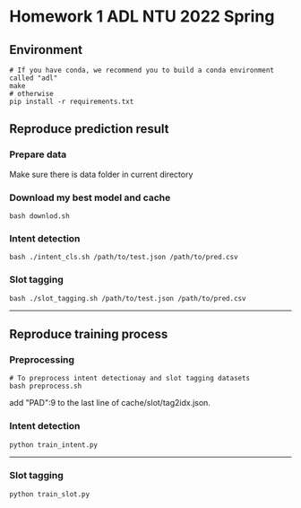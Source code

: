 # Homework 1 ADL NTU 2022 Spring

## Environment
```shell
# If you have conda, we recommend you to build a conda environment called "adl"
make
# otherwise
pip install -r requirements.txt
```

## Reproduce prediction result
### Prepare data
Make sure there is data folder in current directory

### Download my best model and cache
```shell 
bash downlod.sh
``` 

### **Intent detection**
```shell
bash ./intent_cls.sh /path/to/test.json /path/to/pred.csv
```

### **Slot tagging**
```shell
bash ./slot_tagging.sh /path/to/test.json /path/to/pred.csv
```

---
## Reproduce training process
### Preprocessing
```shell
# To preprocess intent detectionay and slot tagging datasets
bash preprocess.sh
```
add "PAD":9 to the last line of cache/slot/tag2idx.json.
### Intent detection
```shell
python train_intent.py
```

---

### Slot tagging
```shell
python train_slot.py
```

